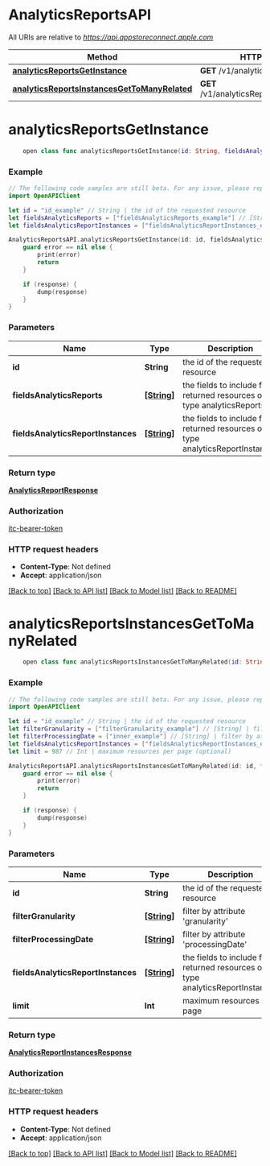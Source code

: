# AnalyticsReportsAPI

All URIs are relative to *https://api.appstoreconnect.apple.com*

Method | HTTP request | Description
------------- | ------------- | -------------
[**analyticsReportsGetInstance**](AnalyticsReportsAPI.md#analyticsreportsgetinstance) | **GET** /v1/analyticsReports/{id} | 
[**analyticsReportsInstancesGetToManyRelated**](AnalyticsReportsAPI.md#analyticsreportsinstancesgettomanyrelated) | **GET** /v1/analyticsReports/{id}/instances | 


# **analyticsReportsGetInstance**
```swift
    open class func analyticsReportsGetInstance(id: String, fieldsAnalyticsReports: [FieldsAnalyticsReports_analyticsReportsGetInstance]? = nil, fieldsAnalyticsReportInstances: [FieldsAnalyticsReportInstances_analyticsReportsGetInstance]? = nil, completion: @escaping (_ data: AnalyticsReportResponse?, _ error: Error?) -> Void)
```



### Example
```swift
// The following code samples are still beta. For any issue, please report via http://github.com/OpenAPITools/openapi-generator/issues/new
import OpenAPIClient

let id = "id_example" // String | the id of the requested resource
let fieldsAnalyticsReports = ["fieldsAnalyticsReports_example"] // [String] | the fields to include for returned resources of type analyticsReports (optional)
let fieldsAnalyticsReportInstances = ["fieldsAnalyticsReportInstances_example"] // [String] | the fields to include for returned resources of type analyticsReportInstances (optional)

AnalyticsReportsAPI.analyticsReportsGetInstance(id: id, fieldsAnalyticsReports: fieldsAnalyticsReports, fieldsAnalyticsReportInstances: fieldsAnalyticsReportInstances) { (response, error) in
    guard error == nil else {
        print(error)
        return
    }

    if (response) {
        dump(response)
    }
}
```

### Parameters

Name | Type | Description  | Notes
------------- | ------------- | ------------- | -------------
 **id** | **String** | the id of the requested resource | 
 **fieldsAnalyticsReports** | [**[String]**](String.md) | the fields to include for returned resources of type analyticsReports | [optional] 
 **fieldsAnalyticsReportInstances** | [**[String]**](String.md) | the fields to include for returned resources of type analyticsReportInstances | [optional] 

### Return type

[**AnalyticsReportResponse**](AnalyticsReportResponse.md)

### Authorization

[itc-bearer-token](../README.md#itc-bearer-token)

### HTTP request headers

 - **Content-Type**: Not defined
 - **Accept**: application/json

[[Back to top]](#) [[Back to API list]](../README.md#documentation-for-api-endpoints) [[Back to Model list]](../README.md#documentation-for-models) [[Back to README]](../README.md)

# **analyticsReportsInstancesGetToManyRelated**
```swift
    open class func analyticsReportsInstancesGetToManyRelated(id: String, filterGranularity: [FilterGranularity_analyticsReportsInstancesGetToManyRelated]? = nil, filterProcessingDate: [String]? = nil, fieldsAnalyticsReportInstances: [FieldsAnalyticsReportInstances_analyticsReportsInstancesGetToManyRelated]? = nil, limit: Int? = nil, completion: @escaping (_ data: AnalyticsReportInstancesResponse?, _ error: Error?) -> Void)
```



### Example
```swift
// The following code samples are still beta. For any issue, please report via http://github.com/OpenAPITools/openapi-generator/issues/new
import OpenAPIClient

let id = "id_example" // String | the id of the requested resource
let filterGranularity = ["filterGranularity_example"] // [String] | filter by attribute 'granularity' (optional)
let filterProcessingDate = ["inner_example"] // [String] | filter by attribute 'processingDate' (optional)
let fieldsAnalyticsReportInstances = ["fieldsAnalyticsReportInstances_example"] // [String] | the fields to include for returned resources of type analyticsReportInstances (optional)
let limit = 987 // Int | maximum resources per page (optional)

AnalyticsReportsAPI.analyticsReportsInstancesGetToManyRelated(id: id, filterGranularity: filterGranularity, filterProcessingDate: filterProcessingDate, fieldsAnalyticsReportInstances: fieldsAnalyticsReportInstances, limit: limit) { (response, error) in
    guard error == nil else {
        print(error)
        return
    }

    if (response) {
        dump(response)
    }
}
```

### Parameters

Name | Type | Description  | Notes
------------- | ------------- | ------------- | -------------
 **id** | **String** | the id of the requested resource | 
 **filterGranularity** | [**[String]**](String.md) | filter by attribute &#39;granularity&#39; | [optional] 
 **filterProcessingDate** | [**[String]**](String.md) | filter by attribute &#39;processingDate&#39; | [optional] 
 **fieldsAnalyticsReportInstances** | [**[String]**](String.md) | the fields to include for returned resources of type analyticsReportInstances | [optional] 
 **limit** | **Int** | maximum resources per page | [optional] 

### Return type

[**AnalyticsReportInstancesResponse**](AnalyticsReportInstancesResponse.md)

### Authorization

[itc-bearer-token](../README.md#itc-bearer-token)

### HTTP request headers

 - **Content-Type**: Not defined
 - **Accept**: application/json

[[Back to top]](#) [[Back to API list]](../README.md#documentation-for-api-endpoints) [[Back to Model list]](../README.md#documentation-for-models) [[Back to README]](../README.md)

